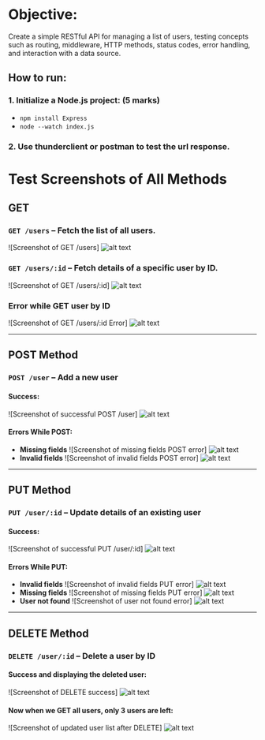 # Objective:

Create a simple RESTful API for managing a list of users, testing concepts such as routing, middleware, HTTP methods, status codes, error handling, and interaction with a data source.

## How to run:

### 1. Initialize a Node.js project: (5 marks)

- `npm install Express`
- `node --watch index.js`

### 2. Use thunderclient or postman to test the url response.

# Test Screenshots of All Methods

## GET

### `GET /users` – Fetch the list of all users.

![Screenshot of GET /users]
![alt text](images/GETall.png)

### `GET /users/:id` – Fetch details of a specific user by ID.

![Screenshot of GET /users/:id]
![alt text](images/GET1.png)

### Error while GET user by ID

![Screenshot of GET /users/:id Error]
![alt text](images/GETerr.png)

---

## POST Method

### `POST /user` – Add a new user

#### Success:

![Screenshot of successful POST /user]
![alt text](images/POST.png)

#### Errors While POST:

- **Missing fields**
  ![Screenshot of missing fields POST error]
  ![alt text](images/POSTerr1.png)
- **Invalid fields**
  ![Screenshot of invalid fields POST error]
  ![alt text](images/POSTerr2.png)

---

## PUT Method

### `PUT /user/:id` – Update details of an existing user

#### Success:

![Screenshot of successful PUT /user/:id]
![alt text](images/PUT.png)

#### Errors While PUT:

- **Invalid fields**
  ![Screenshot of invalid fields PUT error]
  ![alt text](images/PUTerr1.png)
- **Missing fields**
  ![Screenshot of missing fields PUT error]
  ![alt text](images/PUTerr2.png)
- **User not found**
  ![Screenshot of user not found error]
  ![alt text](images/PUTerr3.png)

---

## DELETE Method

### `DELETE /user/:id` – Delete a user by ID

#### Success and displaying the deleted user:

![Screenshot of DELETE success]
![alt text](/images/DEL.png)

#### Now when we GET all users, only 3 users are left:

![Screenshot of updated user list after DELETE]
![alt text](images/DEL1.png)
